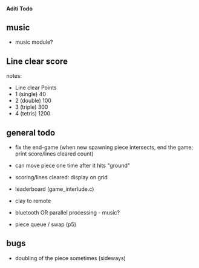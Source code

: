 #### Aditi Todo

## music
 - music module?

## Line clear score
notes:
 - Line clear	Points
 - 1 (single)	40
 - 2 (double)	100
 - 3 (triple)	300
 - 4 (tetris)	1200

## general todo
 - fix the end-game (when new spawning piece intersects, end the game; print score/lines cleared count)
 - can move piece one time after it hits "ground"
 - scoring/lines cleared: display on grid
 - leaderboard (game_interlude.c)
 - clay to remote

 - bluetooth OR parallel processing - music?
 - piece queue / swap (p5) 


 ## bugs
 - doubling of the piece sometimes (sideways)
 